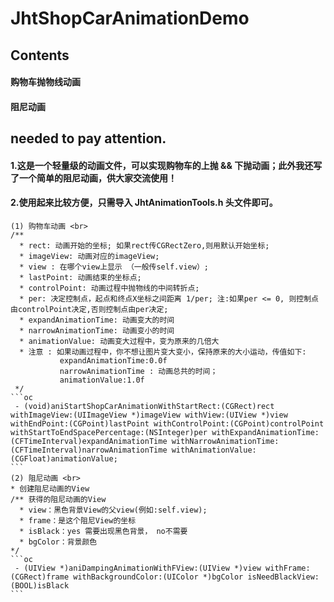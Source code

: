 # JhtShopCarAnimationDemo


## Contents
#### 购物车抛物线动画 <br>
#### 阻尼动画 <br>
## needed to pay attention.


#### 1.这是一个轻量级的动画文件，可以实现购物车的上抛 && 下抛动画；此外我还写了一个简单的阻尼动画，供大家交流使用！  <br>


#### 2.使用起来比较方便，只需导入 JhtAnimationTools.h 头文件即可。  <br>
    (1) 购物车动画 <br>
    /**
      * rect: 动画开始的坐标; 如果rect传CGRectZero,则用默认开始坐标;
      * imageView: 动画对应的imageView;
      * view : 在哪个view上显示 （一般传self.view）;
      * lastPoint: 动画结束的坐标点;
      * controlPoint: 动画过程中抛物线的中间转折点;
      * per: 决定控制点，起点和终点X坐标之间距离 1/per; 注:如果per <= 0, 则控制点由controlPoint决定,否则控制点由per决定;
      * expandAnimationTime: 动画变大的时间
      * narrowAnimationTime: 动画变小的时间
      * animationValue: 动画变大过程中，变为原来的几倍大
      * 注意 : 如果动画过程中，你不想让图片变大变小，保持原来的大小运动，传值如下:
               expandAnimationTime:0.0f
               narrowAnimationTime : 动画总共的时间；
               animationValue:1.0f
     */
    ```oc
     - (void)aniStartShopCarAnimationWithStartRect:(CGRect)rect withImageView:(UIImageView *)imageView withView:(UIView *)view withEndPoint:(CGPoint)lastPoint withControlPoint:(CGPoint)controlPoint withStartToEndSpacePercentage:(NSInteger)per withExpandAnimationTime:(CFTimeInterval)expandAnimationTime withNarrowAnimationTime:(CFTimeInterval)narrowAnimationTime withAnimationValue:(CGFloat)animationValue;
    ```
    (2) 阻尼动画 <br>
    * 创建阻尼动画的View
    /** 获得的阻尼动画的View
      * view：黑色背景View的父view(例如:self.view);
      * frame：是这个阻尼View的坐标
      * isBlack：yes 需要出现黑色背景， no不需要
      * bgColor：背景颜色
    */
    ```oc
     - (UIView *)aniDampingAnimationWithFView:(UIView *)view withFrame:(CGRect)frame withBackgroundColor:(UIColor *)bgColor isNeedBlackView:(BOOL)isBlack
    ```
    
